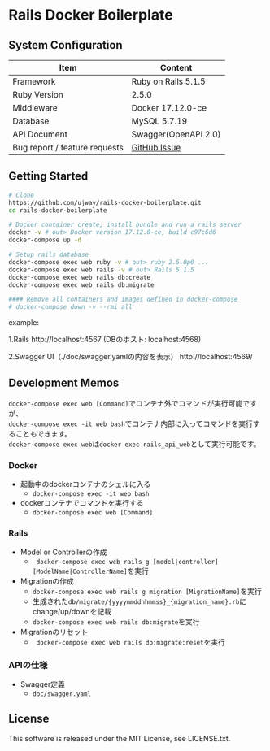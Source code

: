 # Rails Docker Boilerplate

## System Configuration

| Item                          | Content                                      |
|------------------------------ |----------------------------------------------|
| Framework                     | Ruby on Rails 5.1.5                          |
| Ruby Version                  | 2.5.0                                        |
| Middleware                    | Docker 17.12.0-ce                            |
| Database                      | MySQL 5.7.19                                 |
| API Document                  | Swagger(OpenAPI 2.0)                         |
| Bug report / feature requests | [GitHub Issue](https://github.com/ujway/rails-docker-boilerplate/issues) |

## Getting Started

```bash
# Clone
https://github.com/ujway/rails-docker-boilerplate.git
cd rails-docker-boilerplate

# Docker container create, install bundle and run a rails server
docker -v # out> Docker version 17.12.0-ce, build c97c6d6
docker-compose up -d

# Setup rails database
docker-compose exec web ruby -v # out> ruby 2.5.0p0 ...
docker-compose exec web rails -v # out> Rails 5.1.5
docker-compose exec web rails db:create
docker-compose exec web rails db:migrate

#### Remove all containers and images defined in docker-compose
# docker-compose down -v --rmi all
```

example:

1.Rails
http://localhost:4567
(DBのホスト: localhost:4568)

2.Swagger UI（./doc/swagger.yamlの内容を表示）
http://localhost:4569/

## Development Memos
`docker-compose exec web [Command]`でコンテナ外でコマンドが実行可能ですが、  
`docker-compose exec -it web bash`でコンテナ内部に入ってコマンドを実行することもできます。  
`docker-compose exec web`は`docker exec rails_api_web`として実行可能です。

### Docker
- 起動中のdockerコンテナのシェルに入る
    - ``` docker-compose exec -it web bash ```
- dockerコンテナでコマンドを実行する
    - ``` docker-compose exec web [Command] ```

### Rails
- Model or Controllerの作成
    - ``` docker-compose exec web rails g [model|controller] [ModelName|ControllerName]```を実行
- Migrationの作成
    - ``` docker-compose exec web rails g migration [MigrationName] ```を実行
    - 生成された``` db/migrate/{yyyymmddhhmmss}_{migration_name}.rb ```にchange/up/downを記載
    - ``` docker-compose exec web rails db:migrate ```を実行
- Migrationのリセット
    - ``` docker-compose exec web rails db:migrate:reset```を実行

### APIの仕様
- Swagger定義
    - ``` doc/swagger.yaml ```

## License
This software is released under the MIT License, see LICENSE.txt.
